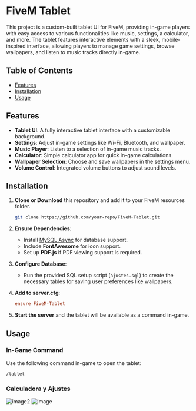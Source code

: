 # FiveM Tablet

This project is a custom-built tablet UI for FiveM, providing in-game players with easy access to various functionalities like music, settings, a calculator, and more. The tablet features interactive elements with a sleek, mobile-inspired interface, allowing players to manage game settings, browse wallpapers, and listen to music tracks directly in-game.

## Table of Contents
- [Features](#features)
- [Installation](#installation)
- [Usage](#usage)

## Features

- **Tablet UI**: A fully interactive tablet interface with a customizable background.
- **Settings**: Adjust in-game settings like Wi-Fi, Bluetooth, and wallpaper.
- **Music Player**: Listen to a selection of in-game music tracks.
- **Calculator**: Simple calculator app for quick in-game calculations.
- **Wallpaper Selection**: Choose and save wallpapers in the settings menu.
- **Volume Control**: Integrated volume buttons to adjust sound levels.

## Installation

1. **Clone or Download** this repository and add it to your FiveM resources folder.

    ```bash
    git clone https://github.com/your-repo/FiveM-Tablet.git
    ```

2. **Ensure Dependencies**:
   - Install [MySQL Async](https://github.com/brouznouf/fivem-mysql-async) for database support.
   - Include **FontAwesome** for icon support.
   - Set up **PDF.js** if PDF viewing support is required.

3. **Configure Database**:
   - Run the provided SQL setup script (`ajustes.sql`) to create the necessary tables for saving user preferences like wallpapers.

4. **Add to server.cfg**:

    ```cfg
    ensure FiveM-Tablet
    ```

5. **Start the server** and the tablet will be available as a command in-game.

## Usage

### In-Game Command
Use the following command in-game to open the tablet:

```plaintext
/tablet
```
### Calculadora y Ajustes
![image2](https://github.com/user-attachments/assets/1c664f0c-e8e0-462f-9978-431d2c308ae2)
![image](https://github.com/user-attachments/assets/8059e887-cc72-4664-bfe0-7b024a59fab2)

